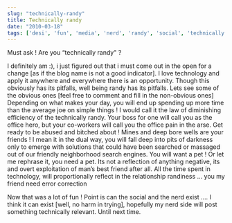 ```yaml
---
slug: "technically-randy"
title: Technically randy
date: "2010-03-18"
tags: ['desi', 'fun', 'media', 'nerd', 'randy', 'social', 'technically']
---
```

Must ask ! Are you “technically randy" ?

I definitely am :), i just figured out that i must come out in the open for a change [as if the blog name is not a good indicator]. I love technology and apply it anywhere and everywhere there is an opportunity. Though this obviously has its pitfalls, well being randy has its pitfalls. Lets see some of the obvious ones [feel free to comment and fill in the non-obvious ones]
Depending on what makes your day, you will end up spending up more time than the average joe on simple things ! I would call it the law of diminishing efficiency of the technically randy.
	Your boss for one will call you as the office hero, but your co-workers will call you the office pain in the arse. Get ready to be abused and bitched about !
	Mines and deep bore wells are your friends ! I mean it in the dual way, you will fall deep into pits of darkness only to emerge with solutions that could have been searched or massaged out of our friendly neighborhood search engines.
	You will want a pet ! Or let me rephrase it, you need a pet. Its not a reflection of anything negative, its and overt exploitation of man’s best friend after all. All the time spent in technology, will proportionally reflect in the relationship randiness … you my friend need error correction

Now that was a lot of fun ! Point is can the social and the nerd exist …. I think it can exist [well, no harm in trying], hopefully my nerd side will post something technically relevant. Until next time.
